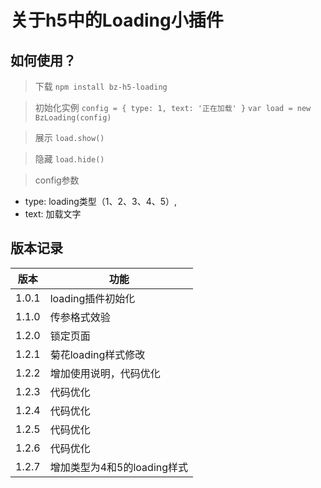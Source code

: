 # 关于h5中的Loading小插件

## 如何使用？
> 下载
  `npm install bz-h5-loading`

> 初始化实例
  `config = { type: 1, text: '正在加载' }`
  `var load = new BzLoading(config)`

> 展示
  `load.show()`

> 隐藏
  `load.hide()`

> config参数
  + type: loading类型（1、2、3、4、5）,
  + text: 加载文字

## 版本记录

| 版本      | 功能      |
| --------   | -----  |
| 1.0.1     | loading插件初始化 |
| 1.1.0     | 传参格式效验    |
| 1.2.0      | 锁定页面 |
| 1.2.1      | 菊花loading样式修改 |
| 1.2.2      | 增加使用说明，代码优化 |
| 1.2.3      | 代码优化 |
| 1.2.4      | 代码优化 |
| 1.2.5      | 代码优化 |
| 1.2.6      | 代码优化 |
| 1.2.7      | 增加类型为4和5的loading样式 |

